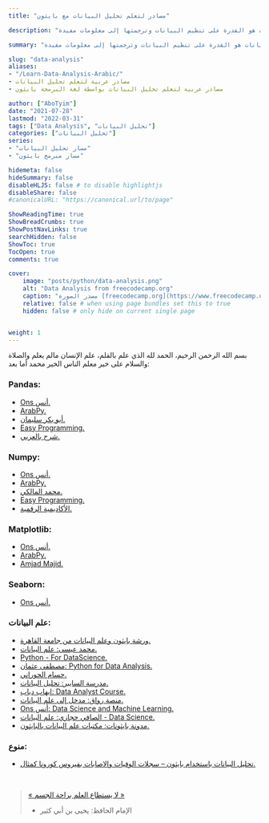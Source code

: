 ```yaml
---
title: "مصادر لتعلم تحليل البيانات مع بايثون"

description: "تحليل البيانات هو القدرة على تنظيم البيانات وترجمتها إلى معلومات مفيدة."

summary: "تحليل البيانات هو القدرة على تنظيم البيانات وترجمتها إلى معلومات مفيدة."

slug: "data-analysis"
aliases: 
- "/Learn-Data-Analysis-Arabic/"
- مصادر عربية لتعلم تحليل البيانات
- مصادر عربية لتعلم تحليل البيانات بواسطة لغة البرمجة بايثون

author: ["AboTyim"]
date: "2021-07-28"
lastmod: "2022-03-31"
tags: ["Data Analysis", "تحليل البيانات"]
categories: ["تحليل البيانات"]
series: 
- "مسار تحليل البيانات"
- "مسار مبرمج بايثون"

hidemeta: false
hideSummary: false
disableHLJS: false # to disable highlightjs
disableShare: false
#canonicalURL: "https://canonical.url/to/page"

ShowReadingTime: true
ShowBreadCrumbs: true
ShowPostNavLinks: true
searchHidden: false
ShowToc: true
TocOpen: true
comments: true

cover:
    image: "posts/python/data-analysis.png"
    alt: "Data Analysis from freecodecamp.org"
    caption: "مصدر الصورة [freecodecamp.org](https://www.freecodecamp.org/news/data-analysis-with-python-for-excel-users-course/)"
    relative: false # when using page bundles set this to true
    hidden: false # only hide on current single page


weight: 1
---
```




بسم الله الرحمن الرحيم، الحمد لله الذي علم بالقلم، علم الإنسان مالم يعلم والصلاة والسلام على خير معلم الناس الخير محمد أما بعد:



### Pandas:

- [Ons أنس.](https://www.youtube.com/playlist?list=PLuRv1IekA3YVwzaWa2Kp7bgIVcJsJ5XGW)
- [ArabPy.](https://www.youtube.com/playlist?list=PLIA_seGogbkGchpgdUPu4vQNQdO4L0UiP)
- [أبو بكر سليمان.](https://www.youtube.com/playlist?list=PLvLvlVqNQGHCb2_ygmr1DQOMOv0yXp84F)
-  [Easy Programming.](https://www.youtube.com/playlist?list=PL0VnwAq9oYFvtaA62mvVS07NJsfz3_pCC)
- [شرح بالعربي.](https://www.youtube.com/playlist?list=PLGbveotLUlylUVw3MbxnACUhzDNOy9U2T)



### Numpy:

- [Ons أنس.](https://www.youtube.com/playlist?list=PLuRv1IekA3YVAMh7Is9PRsM7IMLhLS787)
- [ArabPy.](https://www.youtube.com/playlist?list=PLIA_seGogbkGDYq-dnVCsELEIq_7HK7Ca)
- [محمد المالكي.](https://www.youtube.com/watch?v=mlgV3o3N7ow&list=PLwerRebku82FDvyhN6eVYjS_nnosXX_yh)
-  [Easy Programming.](https://www.youtube.com/playlist?list=PL0VnwAq9oYFvJntNJUweP07QYJXk2lQsG)
- [الأكاديمية الرقمية.](https://www.youtube.com/playlist?list=PLsNfqtb1rfnP0LUiuoOVTI3M4Sn74YhJ1)



### Matplotlib:

- [Ons أنس.](https://www.youtube.com/playlist?list=PLuRv1IekA3YUdhJNrsn-nK71yvTc45OlW)
- [ArabPy.](https://www.youtube.com/playlist?list=PLIA_seGogbkHUeb_S0qaqSGmGAhfk89zU)
- [Amjad Majid.](https://www.youtube.com/playlist?list=PLyNwGBYwNE2QngvDp59GbsZhVExfrT04w)



### Seaborn:

- [Ons أنس.](https://www.youtube.com/playlist?list=PLuRv1IekA3YVKE4ZEAJn7r0a_vYTRlqlC)



### علم البيانات:

- [ورشة بايثون وعلم البيانات من جامعة القاهرة.](https://www.youtube.com/watch?v=aymZIo4uWRc&list=PL1B5MFiEjZtqXiLMfe9jNC6H97sTA9hJE)
- [محمد عيسى: علم البيانات.](https://www.youtube.com/playlist?list=PLMYF6NkLrdN9oTARJ9BE1EChtcsPjPEZQ)
- [Python - For DataScience.](https://www.youtube.com/watch?v=o19Yfu8kM6o&list=PLGbveotLUlymwx7VBs4guLuJ2rlfWYFS6)
- [مصطفى عثمان: Python for Data Analysis.](https://www.youtube.com/playlist?list=PLWd4nYaF_Vx7Db9uFWf_Df-UrP8ArF4L_)
- [حسام الحوراني.](https://www.youtube.com/playlist?list=PLYW0LRZ3ePo6IYDS2K5IhmuP5qY3dmI9e)
- [مدرسة السايبر: تحليل البيانات.](https://www.youtube.com/playlist?list=PLH0em1f_fBoQCPsgroUfTVwVU53lRg0D6)
- [إيهاب دياب: Data Analyst Course.](https://www.youtube.com/playlist?list=PLZsT1OBQY_15SdjSQAQy-QIkgAYwHRct5)
- [منصة رواق: مدخل إلى علم البيانات.](https://www.rwaq.org/courses/sea_python_level1-2)
- [Ons أنس: Data Science and Machine Learning.](https://www.youtube.com/playlist?list=PLuRv1IekA3YWfALrW_D7z5TYsG-fJSeCB)
- [الصافي حجازي: علم البيانات - Data Science.](https://www.youtube.com/watch?v=hJZWy-VpDGI&list=PLdZYzC8fohELCp-cTk0RCMCFjd460EuPM)
- [مدونة بايثونات: مكتبات علم البيانات بالبايثون.](https://pythonat.com/articles/%d9%85%d9%83%d8%aa%d8%a8%d8%a7%d8%aa-%d8%b9%d9%84%d9%85-%d8%a7%d9%84%d8%a8%d9%8a%d8%a7%d9%86%d8%a7%d8%aa-%d8%a8%d8%a7%d9%84%d8%a8%d8%a7%d9%8a%d8%ab%d9%88%d9%86-5-%d9%85%d9%83%d8%aa%d8%a8%d8%a7%d8%aa/)



### منوع:
- [تحليل البيانات باستخدام بايثون – سجلات الوفيات والاصابات بفيروس كورونا كمثال.](https://pythonat.com/articles/%D8%AA%D8%AD%D9%84%D9%8A%D9%84-%D8%A7%D9%84%D8%A8%D9%8A%D8%A7%D9%86%D8%A7%D8%AA-%D8%A8%D8%A7%D8%B3%D8%AA%D8%AE%D8%AF%D8%A7%D9%85-%D8%A8%D8%A7%D9%8A%D8%AB%D9%88%D9%86-%D8%B3%D8%AC%D9%84%D8%A7%D8%AA/)



<br>

> [« لا يستطاع العلم براحة الجسم »](http://www.saaid.net/Doat/sudies/35.htm) 
>
> * الإمام الحافظ: يحيى بن أبي كثير
